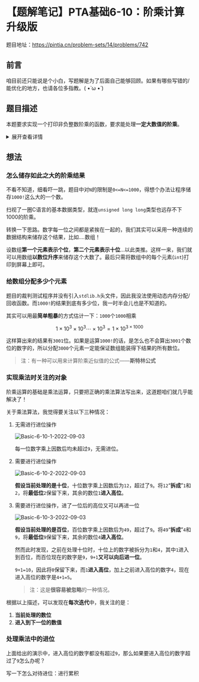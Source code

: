# 【题解笔记】PTA基础6-10：阶乘计算升级版  

题目地址：https://pintia.cn/problem-sets/14/problems/742  

## 前言

咱目前还只能说是个小白，写题解是为了后面自己能够回顾。如果有哪些写错的/能优化的地方，也请各位多指教。( •̀ ω •́ )

## 题目描述

本题要求实现一个打印非负整数阶乘的函数，要求能处理**一定大数值的阶乘**。

<details>
<summary>展开查看详情</summary>

### 函数接口定义

```c
void Print_Factorial ( const int N );
```

其中`N`是用户传入的参数，其值**不超过1000**。如果`N`是非负整数，则该函数必须在一行中打印出N!的值，否则打印`"Invalid input"`。

### 裁判测试程序样例

```c
#include <stdio.h>

void Print_Factorial ( const int N );

int main()
{
    int N;
    
    scanf("%d", &N);
    Print_Factorial(N);
    return 0;
}

/* 你的代码将被嵌在这里 */
```

### 输入样例

```
15
```

### 输出样例

```
1307674368000
```

### 限制

|限制内容|限制条件|
|:---:|:---:|
|代码长度限制|16 KB|
|时间限制|400 ms|
|空间限制|64 MB|

</details>

## 想法

### 怎么储存如此之大的阶乘结果

不看不知道，细看吓一跳，题目中对`N`的限制是`0<=N<=1000`，得想个办法让程序储存`1000!`这么大的一个数。

扫视了一圈C语言的基本数据类型，就连`unsigned long long`类型也远存不下1000的阶乘。

转换一下思路。数字每一位之间都是紧挨在一起的，我们其实可以采用一种连续的数据结构来储存这个结果，比如....数组！

设数组**第一个元素表示个位**，**第二个元素表示十位**...以此类推。这样一来，我们就可以用数组**以数位升序**来储存这个大数了。最后只需将数组中的每个元素(`int`)打印到屏幕上即可。  

### 给数组分配多少个元素

题目的裁判测试程序并没有引入`stdlib.h`头文件，因此我没法使用动态内存分配/回收函数。而`1000!`的结果到底有多少位，我一时半会儿也是不知道的。  

其实可以用最**简单粗暴**的方式估计一下：`1000`个`1000`相乘

$$1\times 10^{3}\times 10^{3} \cdots \times 10^{3} = 1\times 10^{3\times1000}$$

这样算出来的结果有`3001`位。如果是运算`1000!`的话，是怎么也不会算出`3001`个数位的数字的，所以分配`3000`个元素一定能保证数组能装得下结果的所有数位。

> 注：有一种可以用来计算阶乘近似值的公式——**斯特林公式**

### 实现乘法时关注的对象

阶乘运算的基础是乘法运算，只要把正确的乘法算法写出来，这道题咱们就几乎能解决了！  

关于乘法算法，我觉得要关注以下三种情况：

1. 无需进行进位操作

    ![Basic-6-10-1-2022-09-03](https://raw.githubusercontent.com/cat-note/bottleassets/main/img/Basic-6-10-1-2022-09-03.png)  

    每一位数字乘上因数后均未超过`9`，无需进位。

2. 需要进行进位操作

    ![Basic-6-10-2-2022-09-03](https://raw.githubusercontent.com/cat-note/bottleassets/main/img/Basic-6-10-2-2022-09-03.png)  

    **假设当前处理的是十位**，十位数字乘上因数后为`12`，超过了`9`。将`12`“**拆成**”`1`和`2`，将**最低位**`2`保留下来，其余的数位`1`**进入高位**。  

3. 需要进行进位操作，进了一位后的高位又可以再进一位

    ![Basic-6-10-3-2022-09-03](https://raw.githubusercontent.com/cat-note/bottleassets/main/img/Basic-6-10-3-2022-09-03.png)  

    **假设当前处理的是百位**，百位数字乘上因数后为`49`，超过了`9`。将`49`“**拆成**”`4`和`9`，将**最低位**`9`保留下来，其余的数位`4`**进入高位**。
    
    然而此时发现，之前在处理十位时，十位上的数字被拆分为`1`和`4`，其中`1`进入到百位，而百位现在的数字是`9`，`9+1`**又可以向后进一位**。

    `9+1=10`，因此将`0`保留下来，而`1`**进入高位**，加上之前进入高位的数字`4`，现在进入高位的数字是`4+1=5`。

    > 注：这是**很容易被忽略**的一种情况。

根据以上描述，可以发现在**每次迭代**中，我关注的是：  

1. **当前处理的数位**
2. **进入到下一位的数值**

### 处理乘法中的进位

上面给出的演示中，进入高位的数字都没有超过`9`，那么如果要进入高位的数字超过了`9`怎么办呢？  



写一下怎么对待进位：进行累积